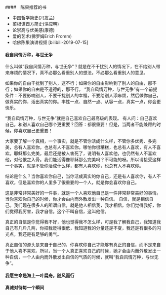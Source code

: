 
####　陈果推荐的书
- 中国哲学简史(冯友兰)
- 菜根谭酉方简史(洪应明)
- 论崇高与优美感(康德)
- 爱的艺术(佛罗姆Erich Fromm)
- 哈佛陈果演讲视频 [bilibili-2019-07-15]

#### 我自风情万种，与世无争
什么叫做“我自风情万种，与世无争”？就是在不干扰别人的情况下，在不给别人带来麻烦的情况下，真不必那么看重别人的想法，不必那么看重别人的意见。

如果你的自由干扰到了别人，这不行；如果你的自由影响到了别人的自由，那不行；如果你的自由是不道德的，那不行。
“我自风情万种，与世无争”有一个前提条件：不要影响别人，不要干扰别人的幸福，不要给别人添麻烦，然后做你自己，做真实的你，活出真实的你。率性一点、自然一点、从容一点，真实一点，你会更快乐。

“我自风情万种，与世无争”就是自己喜欢自己最高级的表现。
有人问：自己喜欢自己，和别人喜欢自己哪个更重要？回答：都很重要！但是，当两者不能兼顾的时候，你喜欢自己更重要！

大家要了解一个真相，一个事实，就是不管你活成什么样，不管你多优秀、多完美，总有人喜欢你，也总有人不喜欢你。哪怕你很糟糕，也总有人喜欢，有人不喜欢。耶稣那么完美，最后还是被人害死了，说明有人喜欢他，也仍然有人不喜欢他，对他恨之入骨。我们能活得像耶稣那么完美吗？不可能的呀。所以请接受这样一个事实，就是不管你活成什么样，都有人喜欢你，也总有人不喜欢你。

结论是什么？当你喜欢你自己，当你活成真实的你自己，还是有人喜欢你，有人不喜欢，但是喜欢你的人里多了很重要的一个人，就是你会喜欢你自己。

这是非常非常美好的一件事，就是一个人喜欢他自己是一件非常非常美好的事情。当你喜欢你自己的时候，你才会由内而外散发出一种自信。
自信，就是相信自己。我们现在很多人的所谓自信，就是他人相信我，我才相信。你们觉得我好，你们觉得我厉害，我才自信。这个不叫自信，这叫他信。

真正的自信是你觉得我不好，他也觉得我不怎么样，可是我了解我自己，我知道我自己有几斤几两，你把我贬得很低，我知道我的分量还是不变，我还是有很多的闪光点，我还是有足够的勇气。

真正自信的源头是来自于自己的，你喜欢你自己才能够有真正的自信，而不是来自于他人喜不喜欢。所以，当一个人真正喜欢自己的时候，她才会由内而外散发出一种自信，一个人由内而外散发出自信的气质的时候，就叫“我自风情万种，与世无争”。

#### 我愿生命是海上一叶扁舟，随风而行

#### 真诚对待每一个瞬间